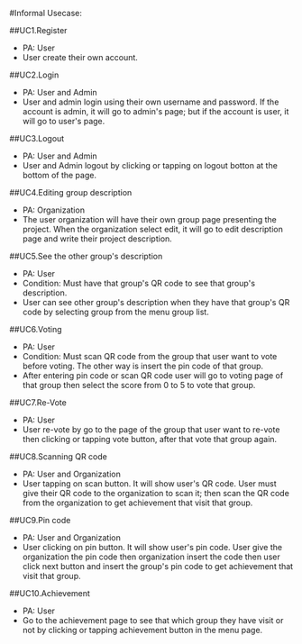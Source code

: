 #Informal Usecase:

##UC1.Register
- PA: User
- User create their own account.
  
##UC2.Login
- PA: User and Admin
- User and admin login using their own username and password. If the account is admin, it will go to admin's page; but if the account is user, it will go to user's page.
  
##UC3.Logout
- PA: User and Admin
- User and Admin logout by clicking or tapping on logout botton at the bottom of the page.
  
##UC4.Editing group description
- PA: Organization
- The user organization will have their own group page presenting the project. When the organization select edit, it will go to edit description page and write their project description.
  
##UC5.See the other group's description
- PA: User
- Condition: Must have that group's QR code to see that group's description.
- User can see other group's description when they have that group's QR code by selecting group from the menu group list.
    
##UC6.Voting
- PA: User
- Condition: Must scan QR code from the group that user want to vote before voting. The other way is insert the pin code of that group.
- After entering pin code or scan QR code user will go to voting page of that group then select the score from 0 to 5 to vote that group.

##UC7.Re-Vote
- PA: User
- User re-vote by go to the page of the group that user want to re-vote then clicking or tapping vote button, after that vote that group again.  
    
##UC8.Scanning QR code
- PA: User and Organization
- User tapping on scan button. It will show user's QR code. User must give their QR code to the organization to scan it; then scan the QR code from the organization to get achievement that visit that group.
    
##UC9.Pin code
- PA: User and Organization
- User clicking on pin button. It will show user's pin code. User give the organization the pin code then organization insert the code then user click next button and insert the group's pin code to get achievement that visit that group.
    
##UC10.Achievement
- PA: User
- Go to the achievement page to see that which group they have visit or not by clicking or tapping achievement button in the menu page.
